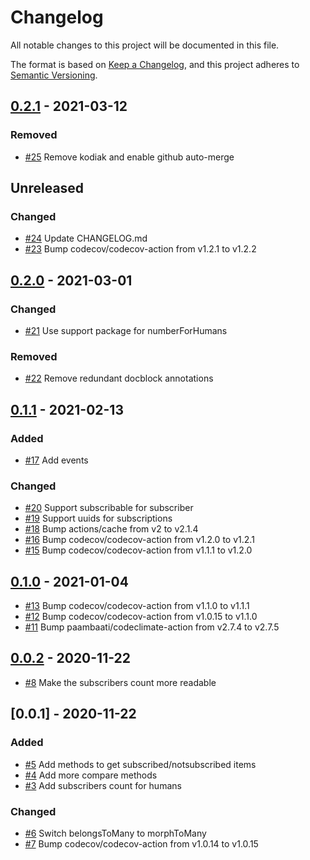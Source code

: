 # Changelog
All notable changes to this project will be documented in this file.

The format is based on [Keep a Changelog](https://keepachangelog.com/en/1.0.0/),
and this project adheres to [Semantic Versioning](https://semver.org/spec/v2.0.0.html).

<!-- changelog-linker -->

## [0.2.1] - 2021-03-12

### Removed

- [#25] Remove kodiak and enable github auto-merge

## Unreleased

### Changed

- [#24] Update CHANGELOG.md
- [#23] Bump codecov/codecov-action from v1.2.1 to v1.2.2

## [0.2.0] - 2021-03-01

### Changed

- [#21] Use support package for numberForHumans

### Removed

- [#22] Remove redundant docblock annotations

## [0.1.1] - 2021-02-13

### Added

- [#17] Add events

### Changed

- [#20] Support subscribable for subscriber
- [#19] Support uuids for subscriptions
- [#18] Bump actions/cache from v2 to v2.1.4
- [#16] Bump codecov/codecov-action from v1.2.0 to v1.2.1
- [#15] Bump codecov/codecov-action from v1.1.1 to v1.2.0

## [0.1.0] - 2021-01-04

- [#13] Bump codecov/codecov-action from v1.1.0 to v1.1.1
- [#12] Bump codecov/codecov-action from v1.0.15 to v1.1.0
- [#11] Bump paambaati/codeclimate-action from v2.7.4 to v2.7.5

## [0.0.2] - 2020-11-22

- [#8] Make the subscribers count more readable

## [0.0.1] - 2020-11-22

### Added

- [#5] Add methods to get subscribed/notsubscribed items
- [#4] Add more compare methods
- [#3] Add subscribers count for humans

### Changed

- [#6] Switch belongsToMany to morphToMany
- [#7] Bump codecov/codecov-action from v1.0.14 to v1.0.15

[#23]: https://github.com/laravel-interaction/subscribe/pull/23
[#22]: https://github.com/laravel-interaction/subscribe/pull/22
[#21]: https://github.com/laravel-interaction/subscribe/pull/21
[#20]: https://github.com/laravel-interaction/subscribe/pull/20
[#19]: https://github.com/laravel-interaction/subscribe/pull/19
[#18]: https://github.com/laravel-interaction/subscribe/pull/18
[#17]: https://github.com/laravel-interaction/subscribe/pull/17
[#16]: https://github.com/laravel-interaction/subscribe/pull/16
[#15]: https://github.com/laravel-interaction/subscribe/pull/15
[#13]: https://github.com/laravel-interaction/subscribe/pull/13
[#12]: https://github.com/laravel-interaction/subscribe/pull/12
[#11]: https://github.com/laravel-interaction/subscribe/pull/11
[#8]: https://github.com/laravel-interaction/subscribe/pull/8
[#7]: https://github.com/laravel-interaction/subscribe/pull/7
[#6]: https://github.com/laravel-interaction/subscribe/pull/6
[#5]: https://github.com/laravel-interaction/subscribe/pull/5
[#4]: https://github.com/laravel-interaction/subscribe/pull/4
[#3]: https://github.com/laravel-interaction/subscribe/pull/3
[0.2.0]: https://github.com/laravel-interaction/subscribe/compare/0.1.1...0.2.0
[0.1.1]: https://github.com/laravel-interaction/subscribe/compare/0.1.0...0.1.1
[0.1.0]: https://github.com/laravel-interaction/subscribe/compare/0.0.2...0.1.0
[0.0.2]: https://github.com/laravel-interaction/subscribe/compare/0.0.1...0.0.2
[#25]: https://github.com/laravel-interaction/subscribe/pull/25
[#24]: https://github.com/laravel-interaction/subscribe/pull/24
[0.2.1]: https://github.com/laravel-interaction/subscribe/compare/0.2.0...0.2.1
